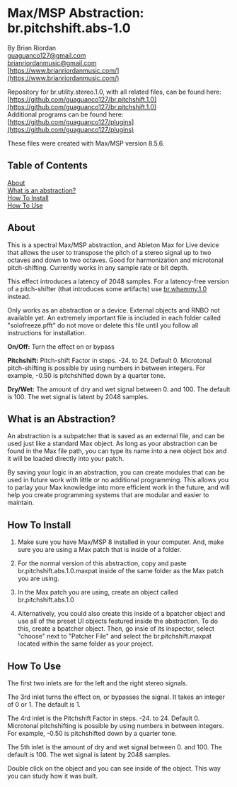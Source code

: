 # Max/MSP Abstraction: br.pitchshift.abs-1.0  
   
By Brian Riordan  
[guaguanco127@gmail.com](mailto:guaguanco127@gmail.com)  
[brianriordanmusic@gmail.com](mailto:brianriordanmusic@gmail.com)  
[https://www.brianriordanmusic.com/](https://www.brianriordanmusic.com/) 
  
Repository for br.utility.stereo.1.0, with all related files, can be found here: [https://github.com/guaguanco127/br.pitchshift.1.0](https://github.com/guaguanco127/br.pitchshift.1.0)  
Additional programs can be found here: [https://github.com/guaguanco127/plugins](https://github.com/guaguanco127/plugins)

These files were created with Max/MSP version 8.5.6. 
## Table of Contents 

[About](#About)   
[What is an abstraction?](#Abstraction)  
[How To Install](#Install)  
[How To Use](#Use) 
 
 

## <a name="About"></a>About

This is a spectral Max/MSP abstraction, and Ableton Max for Live device that allows the user to transpose the pitch of a stereo signal up to two octaves and down to two octaves. Good for harmonization and microtonal pitch-shifting. Currently works in any sample rate or bit depth.

This effect introduces a latency of 2048 samples. For a latency-free version of a pitch-shifter (that introduces some artifacts) use [br.whammy.1.0](https://github.com/guaguanco127/br.whammy.1.0) instead.  

Only works as an abstraction or a device. External objects and RNBO not available yet. An extremely important file is included in each folder called "solofreeze.pfft" do not move or delete this file until you follow all instructions for installation. 

**On/Off:** Turn the effect on or bypass
  
**Pitchshift:** Pitch-shift Factor in steps. -24. to 24. Default 0. Microtonal pitch-shifting is possible by using numbers in between integers. For example, -0.50 is pitchshifted down by a quarter tone.   

**Dry/Wet:** The amount of dry and wet signal between 0. and 100. The default is 100. The wet signal is latent by 2048 samples. 


## <a name="Abstraction"></a>What is an Abstraction?

An abstraction is a subpatcher that is saved as an external file, and can be used just like a standard Max object. As long as your abstraction can be found in the Max file path, you can type its name into a new object box and it will be loaded directly into your patch.  

By saving your logic in an abstraction, you can create modules that can be used in future work with little or no additional programming. This allows you to parlay your Max knowledge into more efficient work in the future, and will help you create programming systems that are modular and easier to maintain.

## <a name="Install"></a>How To Install

1. Make sure you have Max/MSP 8 installed in your computer. And, make sure you are using a Max patch that is inside of a folder.  

2. For the normal version of this abstraction, copy and paste br.pitchshift.abs.1.0.maxpat inside of the same folder as the Max patch you are using.      

3. In the Max patch you are using, create an object called br.pitchshift.abs.1.0 

4. Alternatively, you could also create this inside of a bpatcher object and use all of the preset UI objects featured inside the abstraction. To do this, create a bpatcher object. Then, go insie of its inspector, select "choose" next to "Patcher File" and select the br.pitchshift.maxpat located within the same folder as your project. 


## <a name="Use"></a>How To Use

The first two inlets are for the left and the right stereo signals. 

The 3rd inlet turns the effect on, or bypasses the signal. It takes an integer of 0 or 1. The default is 1. 

The 4rd inlet is the Pitchshift Factor in steps. -24. to 24. Default 0. Microtonal pitchshifting is possible by using numbers in between integers. For example, -0.50 is pitchshifted down by a quarter tone. 

The 5th inlet is the amount of dry and wet signal between 0. and 100. The default is 100. The wet signal is latent by 2048 samples. 

Double click on the object and you can see inside of the object. This way you can study how it was built. 
    







 





